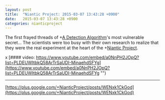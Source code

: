 ```yaml
---
layout: post
title:  "Niantic Project: 2015-03-07 13:43:28 +0900"
date:   2015-03-07 13:43:28 +0900
categories: nianticproject
---
```

The first frayed threads of +[A Detection Algorithm](https://plus.google.com/114076692022231059864 "")'s most vulnerable secret... The scientists were too busy with their own research to realize that they were the real experiment at the heart of the +[Niantic Project](https://plus.google.com/105211554081025512763 "").

x
[#### video: https://www.youtube.com/embed/a0NnPH2JOpQ?list=PLDEUWItbkQ58ArTrSaUDI-MinaehdSFYg](https://www.youtube.com/embed/a0NnPH2JOpQ?list=PLDEUWItbkQ58ArTrSaUDI-MinaehdSFYg "")
- - -
[https://plus.google.com/+NianticProject/posts/WENxk1CkGod](https://plus.google.com/+NianticProject/posts/WENxk1CkGod)
